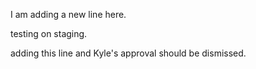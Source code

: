 
I am adding a new line here.

testing on staging.

adding this line and Kyle's approval should be dismissed.
